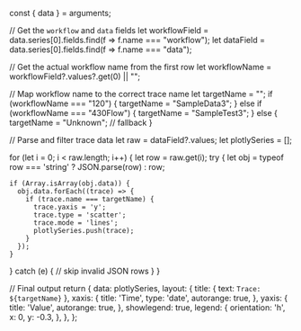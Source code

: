 const { data } = arguments;

// Get the `workflow` and `data` fields
let workflowField = data.series[0].fields.find(f => f.name === "workflow");
let dataField = data.series[0].fields.find(f => f.name === "data");

// Get the actual workflow name from the first row
let workflowName = workflowField?.values?.get(0) || "";

// Map workflow name to the correct trace name
let targetName = "";
if (workflowName === "120") {
  targetName = "SampleData3";
} else if (workflowName === "430Flow") {
  targetName = "SampleTest3";
} else {
  targetName = "Unknown"; // fallback
}

// Parse and filter trace data
let raw = dataField?.values;
let plotlySeries = [];

for (let i = 0; i < raw.length; i++) {
  let row = raw.get(i);
  try {
    let obj = typeof row === 'string' ? JSON.parse(row) : row;

    if (Array.isArray(obj.data)) {
      obj.data.forEach((trace) => {
        if (trace.name === targetName) {
          trace.yaxis = 'y';
          trace.type = 'scatter';
          trace.mode = 'lines';
          plotlySeries.push(trace);
        }
      });
    }
  } catch (e) {
    // skip invalid JSON rows
  }
}

// Final output
return {
  data: plotlySeries,
  layout: {
    title: { text: `Trace: ${targetName}` },
    xaxis: {
      title: 'Time',
      type: 'date',
      autorange: true,
    },
    yaxis: {
      title: 'Value',
      autorange: true,
    },
    showlegend: true,
    legend: {
      orientation: 'h',
      x: 0,
      y: -0.3,
    },
  },
};
